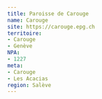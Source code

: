 ```yaml
---
title: Paroisse de Carouge
name: Carouge
site: https://carouge.epg.ch
territoire:
- Carouge
- Genève
NPA:
- 1227
meta:
- Carouge
- Les Acacias
region: Salève
---
```

